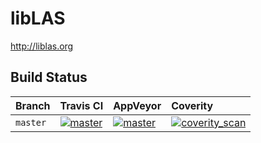 # libLAS

http://liblas.org

## Build Status

| Branch | Travis CI | AppVeyor | Coverity |
|:--- |:--- |:--- |:--- |
|`master`| [![master](https://travis-ci.org/libLAS/libLAS.svg?branch=master)](https://travis-ci.org/libLAS/libLAS/) | [![master](https://ci.appveyor.com/api/projects/status/r2ajb1qwe9rh0xkd/branch/master?svg=true)](https://ci.appveyor.com/project/mloskot/liblas?branch=master) | [![coverity_scan](https://scan.coverity.com/projects/10975/badge.svg)](https://scan.coverity.com/projects/liblas-liblas) |
